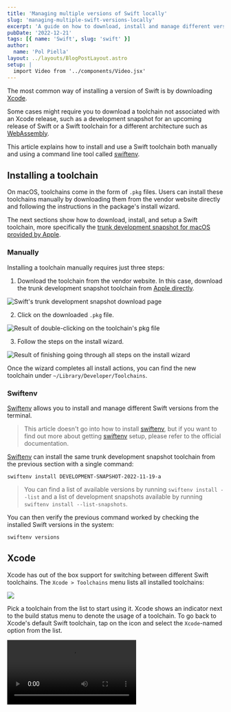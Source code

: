 ```yaml
---
title: 'Managing multiple versions of Swift locally'
slug: 'managing-multiple-swift-versions-locally'
excerpt: 'A guide on how to download, install and manage different versions of Swift.'
pubDate: '2022-12-21'
tags: [{ name: 'Swift', slug: 'swift' }]
author:
  name: 'Pol Piella'
layout: ../layouts/BlogPostLayout.astro
setup: |
  import Video from '../components/Video.jsx'
---
```


The most common way of installing a version of Swift is by downloading [Xcode](https://developer.apple.com/xcode-cloud/).

Some cases might require you to download a toolchain not associated with an Xcode release, such as a development snapshot for an upcoming release of Swift or a Swift toolchain for a different architecture such as [WebAssembly](https://github.com/swiftwasm/swift/releases/tag/swift-wasm-5.7.1-RELEASE).

This article explains how to install and use a Swift toolchain both manually and using a command line tool called [swiftenv](https://github.com/kylef/swiftenv).

## Installing a toolchain

On macOS, toolchains come in the form of `.pkg` files. Users can install these toolchains manually by downloading them from the vendor website directly and following the instructions in the package's install wizard.

The next sections show how to download, install, and setup a Swift toolchain, more specifically the [trunk development snapshot for macOS provided by Apple](https://www.swift.org/download/#trunk-development-main).

### Manually

Installing a toolchain manually requires just three steps:

1. Download the toolchain from the vendor website. In this case, download the trunk development snapshot toolchain from [Apple directly](https://www.swift.org/download/#trunk-development-main).

![Swift's trunk development snapshot download page](/assets/posts/managing-multiple-swift-versions-locally/download-manually.png)

2. Click on the downloaded `.pkg` file.

![Result of double-clicking on the toolchain's pkg file](/assets/posts/managing-multiple-swift-versions-locally/click-manually.png)

3. Follow the steps on the install wizard.

![Result of finishing going through all steps on the install wizard](/assets/posts/managing-multiple-swift-versions-locally/follow-manually.png)

Once the wizard completes all install actions, you can find the new toolchain under `~/Library/Developer/Toolchains`.

### Swiftenv

[Swiftenv](https://github.com/kylef/swiftenv) allows you to install and manage different Swift versions from the terminal.

> This article doesn't go into how to install [swiftenv](https://github.com/kylef/swiftenv), but if you want to find out more about getting [swiftenv](https://github.com/kylef/swiftenv) setup, please refer to the official documentation.

[Swiftenv](https://github.com/kylef/swiftenv) can install the same trunk development snapshot toolchain from the previous section with a single command:

```bash:Terminal
swiftenv install DEVELOPMENT-SNAPSHOT-2022-11-19-a
```

> You can find a list of available versions by running `swiftenv install --list` and a list of development snapshots available by running `swiftenv install --list-snapshots`.

You can then verify the previous command worked by checking the installed Swift versions in the system:

```bash:Terminal
swiftenv versions
```

## Xcode

Xcode has out of the box support for switching between different Swift toolchains. The `Xcode > Toolchains` menu lists all installed toolchains:

![](/assets/posts/managing-multiple-swift-versions-locally/select-toolchain.png)

Pick a toolchain from the list to start using it. Xcode shows an indicator next to the build status menu to denote the usage of a toolchain. To go back to Xcode's default Swift toolchain, tap on the icon and select the `Xcode`-named option from the list.

<Video src='/assets/posts/managing-multiple-swift-versions-locally/deselect.mp4' />

## Command line

[Swiftenv](https://github.com/kylef/swiftenv) provides an easy way to switch between Swift versions directly from the command line. It can select a Swift toolchain either **locally**, which selects it just for the current directory, or **globally**, which selects it system-wide:

```bash:Terminal
# Just in the current directory
# Creates a .swift-version file
swiftenv local DEVELOPMENT-SNAPSHOT-2022-11-19-a

# Sets the version of Swift system-wide
# Creates a ~/.swiftenv/version file
swiftenv global DEVELOPMENT-SNAPSHOT-2022-11-19-a
```

Any `swift` commands which run after selecting a Swift version with `swiftenv` use the correct toolchain.
